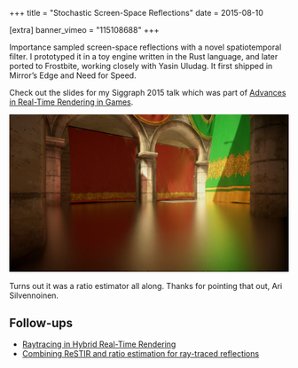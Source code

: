 +++
title = "Stochastic Screen-Space Reflections"
date = 2015-08-10

[extra]
banner_vimeo = "115108688"
+++

Importance sampled screen-space reflections with a novel spatiotemporal filter. I prototyped it in a toy engine written in the Rust language, and later ported to Frostbite, working closely with Yasin Uludag. It first shipped in Mirror’s Edge and Need for Speed.

Check out the slides for my Siggraph 2015 talk which was part of [Advances in Real-Time Rendering in Games](http://advances.realtimerendering.com/s2015/).

<!-- more -->

![](sponza.png)

Turns out it was a ratio estimator all along. Thanks for pointing that out, Ari Silvennoinen.

## Follow-ups

* [Raytracing in Hybrid Real-Time Rendering](/raytracing-in-hybrid-real-time-rendering/)
* [Combining ReSTIR and ratio estimation for ray-traced reflections](/restir-reflections/)